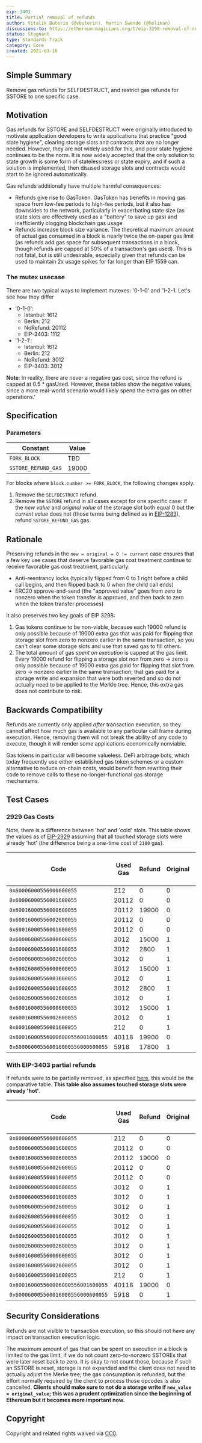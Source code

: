 ```yaml
---
eip: 3403
title: Partial removal of refunds
author: Vitalik Buterin (@vbuterin), Martin Swende (@holiman)
discussions-to: https://ethereum-magicians.org/t/eip-3298-removal-of-refunds/5430
status: Stagnant
type: Standards Track
category: Core
created: 2021-03-16
---
```


## Simple Summary

Remove gas refunds for SELFDESTRUCT, and restrict gas refunds for SSTORE to one specific case.

## Motivation

Gas refunds for SSTORE and SELFDESTRUCT were originally introduced to motivate application developers to write applications that practice "good state hygiene", clearing storage slots and contracts that are no longer needed. However, they are not widely used for this, and poor state hygiene continues to be the norm. It is now widely accepted that the only solution to state growth is some form of statelessness or state expiry, and if such a solution is implemented, then disused storage slots and contracts would start to be ignored automatically.

Gas refunds additionally have multiple harmful consequences:

* Refunds give rise to GasToken. GasToken has benefits in moving gas space from low-fee periods to high-fee periods, but it also has downsides to the network, particularly in exacerbating state size (as state slots are effectively used as a "battery" to save up gas) and inefficiently clogging blockchain gas usage
* Refunds increase block size variance. The theoretical maximum amount of actual gas consumed in a block is nearly twice the on-paper gas limit (as refunds add gas space for subsequent transactions in a block, though refunds are capped at 50% of a transaction's gas used). This is not fatal, but is still undesirable, especially given that refunds can be used to maintain 2x usage spikes for far longer than EIP 1559 can.

### The mutex usecase

There are two typical ways to implement mutexes: '0-1-0' and '1-2-1. Let's see how they differ

- '0-1-0':
  - Istanbul: 1612
  - Berlin: 212
  - NoRefund: 20112
  - EIP-3403: 1112
- '1-2-1':
  - Istanbul: 1612
  - Berlin: 212
  - NoRefund: 3012
  - EIP-3403: 3012


**Note**: In reality, there are never a negative gas cost, since the refund is capped at 0.5 * gasUsed. 
However, these tables show the negative values, since a more real-world scenario would likely spend the 
extra gas on other operations.'

## Specification

### Parameters

| Constant | Value |
| - | - |
| `FORK_BLOCK` | TBD |
| `SSTORE_REFUND_GAS` | 19000 |

For blocks where `block.number >= FORK_BLOCK`, the following changes apply.

1. Remove the `SELFDESTRUCT` refund.
2. Remove the `SSTORE` refund in all cases except for one specific case: if the _new value_ and _original value_ of the storage slot both equal 0 but the _current value_ does not (those terms being defined as in [EIP-1283](https://eips.ethereum.org/EIPS/eip-1283)), refund `SSTORE_REFUND_GAS` gas.

## Rationale

Preserving refunds in the `new = original = 0 != current` case ensures that a few key use cases that deserve favorable gas cost treatment continue to receive favorable gas cost treatment, particularly:

* Anti-reentrancy locks (typically flipped from 0 to 1 right before a child call begins, and then flipped back to 0 when the child call ends)
* ERC20 approve-and-send (the "approved value" goes from zero to nonzero when the token transfer is approved, and then back to zero when the token transfer processes)

It also preserves two key goals of EIP 3298:

1. Gas tokens continue to be non-viable, because each 19000 refund is only possible because of 19000 extra gas that was paid for flipping that storage slot from zero to nonzero earlier in the same transaction, so you can't clear some storage slots and use that saved gas to fill others.
2. The total amount of gas _spent on execution_ is capped at the gas limit. Every 19000 refund for flipping a storage slot non from zero -> zero is only possible because of 19000 extra gas paid for flipping that slot from zero -> nonzero earlier in the same transaction; that gas paid for a storage write and expansion that were both reverted and so do not actually need to be applied to the Merkle tree. Hence, this extra gas does not contribute to risk.

## Backwards Compatibility

Refunds are currently only applied _after_ transaction execution, so they cannot affect how much gas is available to any particular call frame during execution. Hence, removing them will not break the ability of any code to execute, though it will render some applications economically nonviable.

Gas tokens in particular will become valueless. DeFi arbitrage bots, which today frequently use either established gas token schemes or a custom alternative to reduce on-chain costs, would benefit from rewriting their code to remove calls to these no-longer-functional gas storage mechanisms.

## Test Cases

### 2929 Gas Costs

Note, there is a difference between 'hot' and 'cold' slots. This table shows the values as of [EIP-2929](./eip-2929.md) assuming that all touched storage slots were already 'hot' (the difference being a one-time cost of `2100` gas).

| Code | Used Gas | Refund | Original | 1st | 2nd | 3rd | Effective gas (after refund)
| -- | -- | -- | -- | -- | -- | -- | -- | 
| `0x60006000556000600055` | 212 | 0| 0 | 0 |  0 |  |  212 |
| `0x60006000556001600055` | 20112 | 0| 0 | 0 |  1 |  |  20112 |
| `0x60016000556000600055` | 20112 | 19900| 0 | 1 |  0 |  |  212 |
| `0x60016000556002600055` | 20112 | 0| 0 | 1 |  2 |  |  20112 |
| `0x60016000556001600055` | 20112 | 0| 0 | 1 |  1 |  |  20112 |
| `0x60006000556000600055` | 3012 | 15000| 1 | 0 |  0 |  |  -11988 |
| `0x60006000556001600055` | 3012 | 2800| 1 | 0 |  1 |  |  212 |
| `0x60006000556002600055` | 3012 | 0| 1 | 0 |  2 |  |  3012 |
| `0x60026000556000600055` | 3012 | 15000| 1 | 2 |  0 |  |  -11988 |
| `0x60026000556003600055` | 3012 | 0| 1 | 2 |  3 |  |  3012 |
| `0x60026000556001600055` | 3012 | 2800| 1 | 2 |  1 |  |  212 |
| `0x60026000556002600055` | 3012 | 0| 1 | 2 |  2 |  |  3012 |
| `0x60016000556000600055` | 3012 | 15000| 1 | 1 |  0 |  |  -11988 |
| `0x60016000556002600055` | 3012 | 0| 1 | 1 |  2 |  |  3012 |
| `0x60016000556001600055` | 212 | 0| 1 | 1 |  1 |  |  212 |
| `0x600160005560006000556001600055` | 40118 | 19900| 0 | 1 |  0 |  1 |  20218 |
| `0x600060005560016000556000600055` | 5918 | 17800| 1 | 0 |  1 |  0 |  -11882 |

### With EIP-3403 partial refunds 

If refunds were to be partially removed, as specified [here](https://github.com/ethereum/EIPs/pull/3403/), this would be the comparative table. **This table also assumes touched storage slots were already 'hot'**.

| Code | Used Gas | Refund | Original | 1st | 2nd | 3rd | Effective gas (after refund)
| -- | -- | -- | -- | -- | -- | -- | -- | 
| `0x60006000556000600055` | 212 | 0| 0 | 0 |  0 |  |  212 |
| `0x60006000556001600055` | 20112 | 0| 0 | 0 |  1 |  |  20112 |
| `0x60016000556000600055` | 20112 | 19000| 0 | 1 |  0 |  |  1112 |
| `0x60016000556002600055` | 20112 | 0| 0 | 1 |  2 |  |  20112 |
| `0x60016000556001600055` | 20112 | 0| 0 | 1 |  1 |  |  20112 |
| `0x60006000556000600055` | 3012 | 0| 1 | 0 |  0 |  |  3012 |
| `0x60006000556001600055` | 3012 | 0| 1 | 0 |  1 |  |  3012 |
| `0x60006000556002600055` | 3012 | 0| 1 | 0 |  2 |  |  3012 |
| `0x60026000556000600055` | 3012 | 0| 1 | 2 |  0 |  |  3012 |
| `0x60026000556003600055` | 3012 | 0| 1 | 2 |  3 |  |  3012 |
| `0x60026000556001600055` | 3012 | 0| 1 | 2 |  1 |  |  3012 |
| `0x60026000556002600055` | 3012 | 0| 1 | 2 |  2 |  |  3012 |
| `0x60016000556000600055` | 3012 | 0| 1 | 1 |  0 |  |  3012 |
| `0x60016000556002600055` | 3012 | 0| 1 | 1 |  2 |  |  3012 |
| `0x60016000556001600055` | 212 | 0| 1 | 1 |  1 |  |  212 |
| `0x600160005560006000556001600055` | 40118 | 19000| 0 | 1 |  0 |  1 |  21118 |
| `0x600060005560016000556000600055` | 5918 | 0| 1 | 0 |  1 |  0 |  5918 |

## Security Considerations

Refunds are not visible to transaction execution, so this should not have any impact on transaction execution logic.

The maximum amount of gas that can be spent on execution in a block is limited to the gas limit, if we do not count zero-to-nonzero SSTOREs that were later reset back to zero. It is okay to not count those, because if such an SSTORE is reset, storage is not expanded and the client does not need to actually adjust the Merke tree; the gas consumption is refunded, but the effort normally required by the client to process those opcodes is also cancelled. **Clients should make sure to not do a storage write if `new_value = original_value`; this was a prudent optimization since the beginning of Ethereum but it becomes more important now.**

## Copyright
Copyright and related rights waived via [CC0](../LICENSE.md).
